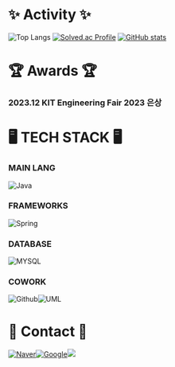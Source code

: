 # ✨ Activity ✨
![Top Langs](https://github-readme-stats.vercel.app/api/top-langs/?username=KRSuchan&layout=compact&theme=tokyonight)
[![Solved.ac Profile](http://mazassumnida.wtf/api/generate_badge?boj=2_suchan)](https://solved.ac/2_suchan)
[![GitHub stats](https://github-readme-stats.vercel.app/api?username=KRSuchan)](https://github.com/KRSuchan/github-readme-stats)

# 🏆 Awards 🏆
### 2023.12 KIT Engineering Fair 2023 은상

# 🖥️ TECH STACK 🖥️

### MAIN LANG
<img alt="Java" src="https://img.shields.io/badge/JAVA-blue?style=for-the-badge"/>

### FRAMEWORKS
<img alt="Spring" src="https://img.shields.io/badge/Spring-6DB33F?style=for-the-badge&logo=Spring&logoColor=white">

### DATABASE
<img alt="MYSQL" src="https://img.shields.io/badge/mysql-4479A1?style=for-the-badge&logo=MYSQL&logoColor=white"/>

### COWORK
<img alt="Github" src="https://img.shields.io/badge/Github-181717?style=for-the-badge&logo=GitHub&logoColor=white"/><img alt="UML" src="https://img.shields.io/badge/UML-FABD14?style=for-the-badge&logo=UML&logoColor=white"/>

# 📨 Contact 📨
<a href="mailto:lsc1814@naver.com"><img alt="Naver" src="https://img.shields.io/badge/NAVER-03c75a?style=for-the-badge&logo=Naver&logoColor=white"/><a href="mailto:tncks4814@naver.com"><img alt="Google" src="https://img.shields.io/badge/GMAIL-EA4335?style=flat-square&logo=Gmail&logoColor=white"/><a href="https://wannado-gds.tistory.com/" target="_blank"><img src="https://img.shields.io/badge/티스토리-white?style=flat&logo=tistory&logoColor=black"/></a>  
